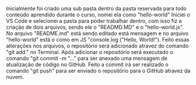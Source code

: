 Inicialmente foi criado uma sub pasta dentro da pasta reservada para todo conteúdo aprendido durante o curso, nomei ela como "hello-world"
Iniciei o VS Code e selecionei a pasta para poder trabalhar dentro, com isso fiz a criação de dois arquivos, sendo ele o "READMD.MD" e o "hello-world.js".
No arquivo "README.md" está sendo editado está mensagem e no arquivo "hello-world" está o como em JS "console.log ("Hello, World!").
Feito essas alterações nos arquivos, o repositório será adicionado atravez do comando "git add." no Terminal.
Após adicionar o repositório será executado o comando "git commit -m "..." para ser anexado uma mensagem de atualização de código no GitHub.
Feito a commit irá ser realizado o comando "git push" para ser enviado o repositório para o GitHub atravez da nuvem.